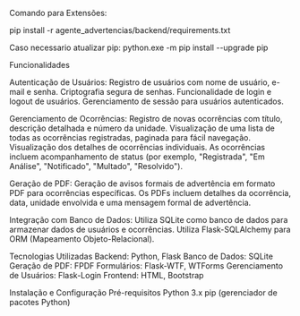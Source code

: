Comando para Extensões:

pip install -r agente_advertencias/backend/requirements.txt

Caso necessario atualizar pip:
python.exe -m pip install --upgrade pip

Funcionalidades

Autenticação de Usuários:
Registro de usuários com nome de usuário, e-mail e senha.
Criptografia segura de senhas.
Funcionalidade de login e logout de usuários.
Gerenciamento de sessão para usuários autenticados.

Gerenciamento de Ocorrências:
Registro de novas ocorrências com título, descrição detalhada e número da unidade.
Visualização de uma lista de todas as ocorrências registradas, paginada para fácil navegação.
Visualização dos detalhes de ocorrências individuais.
As ocorrências incluem acompanhamento de status (por exemplo, "Registrada", "Em Análise", "Notificado", "Multado", "Resolvido").

Geração de PDF:
Geração de avisos formais de advertência em formato PDF para ocorrências específicas.
Os PDFs incluem detalhes da ocorrência, data, unidade envolvida e uma mensagem formal de advertência.

Integração com Banco de Dados:
Utiliza SQLite como banco de dados para armazenar dados de usuários e ocorrências.
Utiliza Flask-SQLAlchemy para ORM (Mapeamento Objeto-Relacional).

Tecnologias Utilizadas
Backend: Python, Flask
Banco de Dados: SQLite
Geração de PDF: FPDF
Formulários: Flask-WTF, WTForms
Gerenciamento de Usuários: Flask-Login
Frontend: HTML, Bootstrap

Instalação e Configuração
Pré-requisitos
Python 3.x
pip (gerenciador de pacotes Python)
